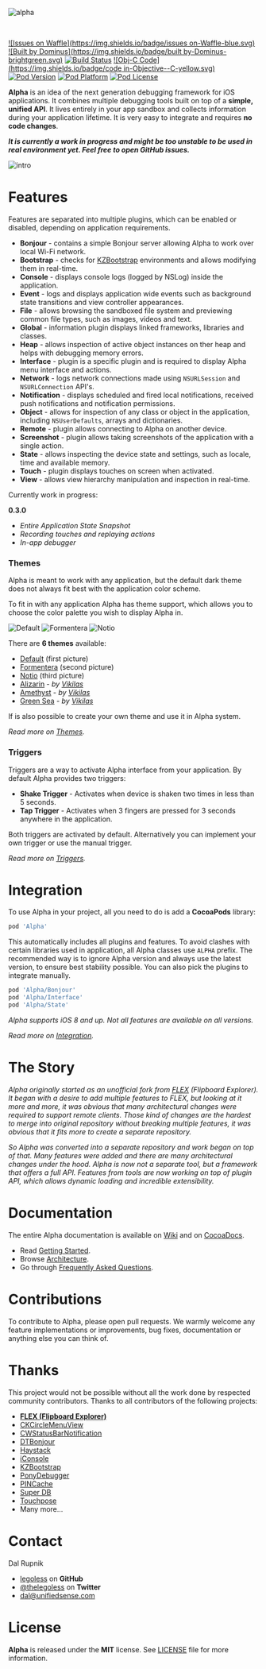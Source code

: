 ![alpha](https://raw.githubusercontent.com/Legoless/Alpha/master/Resources/Logo.png "Alpha Logo")

&nbsp;

[![Issues on Waffle](https://img.shields.io/badge/issues on-Waffle-blue.svg)](http://waffle.io/legoless/alpha)
[![Built by Dominus](https://img.shields.io/badge/built by-Dominus-brightgreen.svg)](http://github.com/legoless/Dominus)
[![Build Status](https://travis-ci.org/Legoless/Alpha.svg)](https://travis-ci.org/legoless/Alpha)
[![Obj-C Code](https://img.shields.io/badge/code in-Objective--C-yellow.svg)](http://github.com/legoless/Alpha)
[![Pod Version](http://img.shields.io/cocoapods/v/Alpha.svg?style=flat)](http://cocoadocs.org/docsets/Alpha/)
[![Pod Platform](http://img.shields.io/cocoapods/p/Alpha.svg?style=flat)](http://cocoadocs.org/docsets/Alpha/)
[![Pod License](http://img.shields.io/cocoapods/l/Alpha.svg?style=flat)](http://opensource.org/licenses/MIT)


**Alpha** is an idea of the next generation debugging framework for iOS applications. It combines multiple debugging tools built on top of a **simple, unified API**. It lives entirely in your app sandbox and collects information during your application lifetime. It is very easy to integrate and requires **no code changes**.

***It is currently a work in progress and might be too unstable to be used in real environment yet. Feel free to open GitHub issues.***

![intro](https://raw.githubusercontent.com/Legoless/Alpha/master/Resources/Intro.gif "Alpha Intro")

# Features

Features are separated into multiple plugins, which can be enabled or disabled, depending on application requirements.

- **Bonjour** - contains a simple Bonjour server allowing Alpha to work over local Wi-Fi network.
- **Bootstrap** - checks for [KZBootstrap](https://github.com/krzysztofzablocki/KZBootstrap) environments and allows modifying them in real-time.
- **Console** - displays console logs (logged by NSLog) inside the application.
- **Event** - logs and displays application wide events such as background state transitions and view controller appearances.
- **File** - allows browsing the sandboxed file system and previewing common file types, such as images, videos and text.
- **Global** - information plugin displays linked frameworks, libraries and classes.
- **Heap** - allows inspection of active object instances on ther heap and helps with debugging memory errors.
- **Interface** - plugin is a specific plugin and is required to display Alpha menu interface and actions.
- **Network** - logs network connections made using `NSURLSession` and `NSURLConnection` API's.
- **Notification** - displays scheduled and fired local notifications, received push notifications and notification permissions.
- **Object** - allows for inspection of any class or object in the application, including `NSUserDefaults`, arrays and dictionaries.
- **Remote** - plugin allows connecting to Alpha on another device.
- **Screenshot** - plugin allows taking screenshots of the application with a single action.
- **State** - allows inspecting the device state and settings, such as locale, time and available memory.
- **Touch** - plugin displays touches on screen when activated.
- **View** - allows view hierarchy manipulation and inspection in real-time.

Currently work in progress:

**0.3.0**
- *Entire Application State Snapshot*
- *Recording touches and replaying actions*
- *In-app debugger*

### Themes

Alpha is meant to work with any application, but the default dark theme does not always fit best with the application color scheme.

To fit in with any application Alpha has theme support, which allows you to choose the color palette you wish to display Alpha in.

![Default](https://raw.githubusercontent.com/Legoless/Alpha/master/Resources/Default_Theme.png "Default Theme")
![Formentera](https://raw.githubusercontent.com/Legoless/Alpha/master/Resources/Formentera_Theme.png "Formentera Theme")
![Notio](https://raw.githubusercontent.com/Legoless/Alpha/master/Resources/Notio_Theme.png "Notio Theme")

There are **6 themes** available:
- [Default](https://raw.githubusercontent.com/Legoless/Alpha/master/Resources/Default_Theme.png) (first picture)
- [Formentera](https://raw.githubusercontent.com/Legoless/Alpha/master/Resources/Formentera_Theme.png) (second picture)
- [Notio](https://raw.githubusercontent.com/Legoless/Alpha/master/Resources/Notio_Theme.png) (third picture)
- [Alizarin](https://raw.githubusercontent.com/Legoless/Alpha/master/Resources/Alizarin_Theme.png) - *by [Vikilas](http://vikilas.com)*
- [Amethyst](https://raw.githubusercontent.com/Legoless/Alpha/master/Resources/Amethyst_Theme.png) - *by [Vikilas](http://vikilas.com)*
- [Green Sea](https://raw.githubusercontent.com/Legoless/Alpha/master/Resources/GreenSea_Theme.png) - *by [Vikilas](http://vikilas.com)*

If is also possible to create your own theme and use it in Alpha system.

*Read more on [Themes](https://github.com/Legoless/Alpha/wiki/Themes).*

### Triggers

Triggers are a way to activate Alpha interface from your application. By default Alpha provides two triggers:

- **Shake Trigger** - Activates when device is shaken two times in less than 5 seconds.
- **Tap Trigger** - Activates when 3 fingers are pressed for 3 seconds anywhere in the application.

Both triggers are activated by default. Alternatively you can implement your own trigger or use the manual trigger.

*Read more on [Triggers](https://github.com/Legoless/Alpha/wiki/Triggers).*

# Integration

To use Alpha in your project, all you need to do is add a **CocoaPods** library:

```ruby
pod 'Alpha'
```
This automatically includes all plugins and features. To avoid clashes with certain libraries used in application, all Alpha classes use `ALPHA` prefix. The recommended way is to ignore Alpha version and always use the latest version, to ensure best stability possible. You can also pick the plugins to integrate manually.

```ruby
pod 'Alpha/Bonjour'
pod 'Alpha/Interface'
pod 'Alpha/State'
```

*Alpha supports iOS 8 and up. Not all features are available on all versions.*

*Read more on [Integration](https://github.com/Legoless/Alpha/wiki/Integration).*

# The Story

*Alpha originally started as an unofficial fork from [FLEX](https://github.com/Flipboard/FLEX) (Flipboard Explorer). It began with a desire to add multiple features to FLEX, but looking at it more and more, it was obvious that many architectural changes were required to support remote clients. Those kind of changes are the hardest to merge into original repository without breaking multiple features, it was obvious that it fits more to create a separate repository.*

*So Alpha was converted into a separate repository and work began on top of that. Many features were added and there are many architectural changes under the hood. Alpha is now not a separate tool, but a framework that offers a full API. Features from tools are now working on top of plugin API, which allows dynamic loading and incredible extensibility.*

# Documentation

The entire Alpha documentation is available on [Wiki](https://github.com/Legoless/Alpha/wiki) and on [CocoaDocs](http://cocoadocs.org/docsets/Alpha).

- Read [Getting Started](https://github.com/Legoless/Alpha/wiki/Getting-Started).
- Browse [Architecture](https://github.com/Legoless/Alpha/wiki/Architecture).
- Go through [Frequently Asked Questions](https://github.com/Legoless/Alpha/wiki/Frequently-Asked-Questions).

# Contributions

To contribute to Alpha, please open pull requests. We warmly welcome any feature implementations or improvements, bug fixes, documentation or anything else you can think of.

# Thanks

This project would not be possible without all the work done by respected community contributors.
Thanks to all contributors of the following projects:

- [**FLEX (Flipboard Explorer)**](https://github.com/Flipboard/FLEX)
- [CKCircleMenuView](https://github.com/JaNd3r/CKCircleMenuView)
- [CWStatusBarNotification](https://github.com/cezarywojcik/CWStatusBarNotification)
- [DTBonjour](https://github.com/Cocoanetics/DTBonjour)
- [Haystack](https://github.com/legoless/Haystack)
- [iConsole](https://github.com/nicklockwood/iConsole)
- [KZBootstrap](https://github.com/krzysztofzablocki/KZBootstrap)
- [PonyDebugger](https://github.com/square/PonyDebugger)
- [PINCache](https://github.com/pinterest/PINCache)
- [Super DB](https://github.com/Shopify/superdb)
- [Touchpose](https://github.com/toddreed/Touchpose)
- Many more...

Contact
======

Dal Rupnik

- [legoless](https://github.com/legoless) on **GitHub**
- [@thelegoless](https://twitter.com/thelegoless) on **Twitter**
- [dal@unifiedsense.com](mailto:dal@unifiedsense.com)

License
======

**Alpha** is released under the **MIT** license. See [LICENSE](https://github.com/Legoless/Alpha/blob/master/LICENSE) file for more information.

